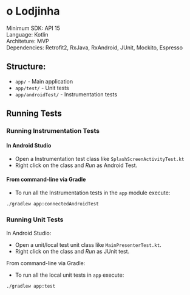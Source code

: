 # o Lodjinha

Minimum SDK: API 15</br>
Language: Kotlin</br>
Architeture: MVP</br>
Dependencies: Retrofit2, RxJava, RxAndroid, JUnit, Mockito, Espresso

## Structure:

- `app/` - Main application
- `app/test/` - Unit tests
- `app/androidTest/` - Instrumentation tests

## Running Tests

### Running Instrumentation Tests

#### In Android Studio
- Open a Instrumentation test class like `SplashScreenActivityTest.kt`
- Right click on the class and *Run* as Android Test.

#### From command-line via Gradle
- To run all the Instrumentation tests in the `app` module execute:

``` sh
./gradlew app:connectedAndroidTest
```

### Running Unit Tests
In Android Studio:
- Open a unit/local test unit class like `MainPresenterTest.kt`.
- Right click on the class and *Run* as JUnit test.

From command-line via Gradle:
- To run all the local unit tests in `app` execute:

```
./gradlew app:test
```
